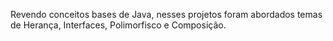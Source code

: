 Revendo conceitos bases de Java, nesses projetos foram abordados temas de Herança, Interfaces, Polimorfisco e Composição.

